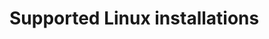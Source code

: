 <!--[metadata]>
+++
title = "Linux "
description = "Installation instructions for Docker on Gentoo."
keywords = ["gentoo linux, virtualization, docker, documentation,  installation"]
[menu.engine]
identifier = "smn_linux"
parent = "smn_engine_api"
+++
<![end-metadata]-->

# Supported Linux installations
